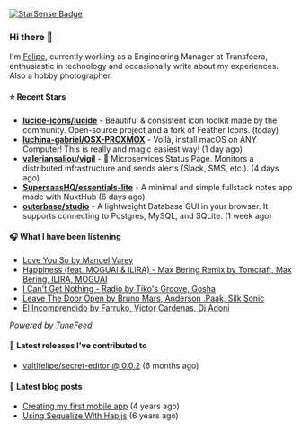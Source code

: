 <a href="https://starsense.app/developer-types" target="_blank"><img src="https://starsense.app/api/badge/?user=valtlfelipe" alt="StarSense Badge"></a>

### Hi there 👋

I'm [Felipe](https://felipevm.com), currently working as a Engineering Manager at Transfeera, enthusiastic in technology and occasionally write about my experiences. Also a hobby photographer.

#### ⭐ Recent Stars
- **[lucide-icons/lucide](https://github.com/lucide-icons/lucide)** - Beautiful &amp; consistent icon toolkit made by the community. Open-source project and a fork of Feather Icons. (today)
- **[luchina-gabriel/OSX-PROXMOX](https://github.com/luchina-gabriel/OSX-PROXMOX)** - Voilà, install macOS on ANY Computer! This is really and magic easiest way! (1 day ago)
- **[valeriansaliou/vigil](https://github.com/valeriansaliou/vigil)** - 🚦 Microservices Status Page. Monitors a distributed infrastructure and sends alerts (Slack, SMS, etc.). (4 days ago)
- **[SupersaasHQ/essentials-lite](https://github.com/SupersaasHQ/essentials-lite)** - A minimal and simple fullstack notes app made with NuxtHub (6 days ago)
- **[outerbase/studio](https://github.com/outerbase/studio)** - A lightweight Database GUI in your browser. It supports connecting to Postgres, MySQL, and SQLite. (1 week ago)

#### 🎧 What I have been listening
- [Love You So by Manuel Varey](https://open.spotify.com/track/3wILe1tPSi2yYpgptC9tyj)
- [Happiness (feat. MOGUAI &amp; ILIRA) - Max Bering Remix by Tomcraft, Max Bering, ILIRA, MOGUAI](https://open.spotify.com/track/4Jst8JcUVEYWB33Ifu6Xjv)
- [I Can&#39;t Get Nothing - Radio by Tiko&#39;s Groove, Gosha](https://open.spotify.com/track/2loRALVpIwCGPgqykI6tPQ)
- [Leave The Door Open by Bruno Mars, Anderson .Paak, Silk Sonic](https://open.spotify.com/track/02VBYrHfVwfEWXk5DXyf0T)
- [El Incomprendido by Farruko, Victor Cardenas, Dj Adoni](https://open.spotify.com/track/2mL37yB3f3Lfy4iiXV02Qf)

_Powered by [TuneFeed](https://tunefeed.app?ref=valtlfelipe-gh-profile)_ 

#### 🚀 Latest releases I've contributed to


- [valtlfelipe/secret-editor @ 0.0.2](https://github.com/valtlfelipe/secret-editor/releases/tag/0.0.2) (6 months ago)

#### 📄 Latest blog posts
- [Creating my first mobile app](https://felipevm.com/posts/creating-my-first-mobile-app/) (4 years ago)
- [Using Sequelize With Hapijs](https://felipevm.com/posts/using-sequelize-with-hapijs/) (6 years ago)
